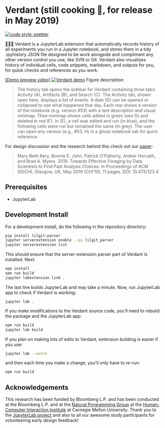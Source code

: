 # Verdant (still cooking :cake:, for release in May 2019)
[![code style: prettier](https://img.shields.io/badge/code_style-prettier-ff69b4.svg?style=flat-square)](https://github.com/prettier/prettier)

🌱🌿🌱 Verdant is a JupyterLab extension that automatically records history of all experiments you run in a Jupyter notebook, and stores them in a tidy .ipyhistory JSON file designed to be work alongside and compliment any other version control you use, like SVN or Git. Verdant also visualizes history of individual cells, code snippets, markdown, and outputs for you, for quick checks and references as you work.

[[Demo preview video]](https://www.youtube.com/watch?v=4v_mHIJdZq0&t=4s) [![Verdant demo](https://github.com/mkery/Verdant/blob/master/design/verdant_run.jpg?raw=true)](https://www.youtube.com/watch?v=4v_mHIJdZq0&t=4s)
Figure description: 
> The history tab opens the sidebar for Verdant containing three tabs: Activity (A), Artifacts (B), and Search
(C). The Activity tab, shown open here, displays a list of events. A date (D) can be opened or collapsed to see what
happened that day. Each row shows a version of the notebook (e.g. version #53) with a text description and visual minimap.
Thee minimap shows cells added in green (see G) and deleted in red (F). In (E), a cell was edited and run (in blue), and the
following cells were run but remained the same (in grey). The user can open any version (e.g., #53, H) in a ghost
notebook tab for quick reference.


For design discussion and the research behind this check out our [paper](https://marybethkery.com/projects/Verdant/Towards_effective_foraging_by_data_scientists.pdf):

> Mary Beth Kery, Bonnie E. John, Patrick O’Flaherty, Amber Horvath, and
> Brad A. Myers. 2019. Towards Effective Foraging by Data Scientists to Find
> Past Analysis Choices. In Proceedings of ACM SIGCHI, Glasgow, UK, May
> 2019 (CHI’19), 11 pages. DOI: 10.475/123 4

## Prerequisites

* JupyterLab

## Development Install

For a development install, do the following in the repository directory:

```bash
pip install lilgit-parser
jupyter serverextension enable --py lilgit_parser
jupyter serverextension list
```
This should ensure that the server-extension parser part of Verdant is installed. Next:

```bash
npm install
npm run build
jupyter labextension link .
```

The last line builds JupyterLab and may take a minute. Now, run JupyterLab app to check if Verdant is working:

```
jupyter lab .
```

If you make modifications to the Verdant source code, you'll need to rebuild the package and the JupyterLab app:

```bash
npm run build
jupyter lab build
```

If you plan on making lots of edits to Verdant, extension building is easier if you use:

```bash
jupyter lab --watch
```

and then each time you make a change, you'll only have to re-run:

```bash
npm run build
```


## Acknowledgements
This research has been funded by Bloomberg L.P. and has been conducted at the Bloomberg L.P. and at the [Natural Programming Group](https://www.cs.cmu.edu/~NatProg/) at the [Human-Computer Interaction Institute](https://hcii.cmu.edu/) at Carnegie Mellon University. Thank you to the [JupyterLab project](https://github.com/jupyterlab/jupyterlab) and also to all our awesome study participants for volunteering early design feedback!
